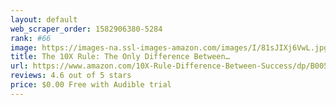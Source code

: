 ```yaml
---
layout: default 
﻿web_scraper_order: 1582906380-5284
rank: #66
image: https://images-na.ssl-images-amazon.com/images/I/81sJIXj6VwL.jpg
title: The 10X Rule: The Only Difference Between…
url: https://www.amazon.com/10X-Rule-Difference-Between-Success/dp/B005DGW34C/ref=zg_mw_audible_66?_encoding=UTF8&psc=1&refRID=8A6QF3909XK0JHQBT5YX
reviews: 4.6 out of 5 stars
price: $0.00 Free with Audible trial
---
```

